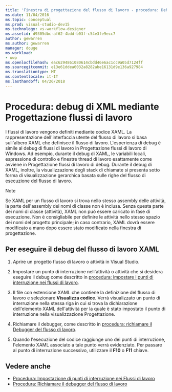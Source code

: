 ```yaml
---
title: 'Finestra di progettazione del flusso di lavoro - procedura: Debug di XAML mediante Progettazione flussi di lavoro'
ms.date: 11/04/2016
ms.topic: conceptual
ms.prod: visual-studio-dev15
ms.technology: vs-workflow-designer
ms.assetid: d9305dbc-af62-4bdd-b03f-c54e3fe9ecc7
author: gewarren
ms.author: gewarren
manager: douge
ms.workload:
- uwp
ms.openlocfilehash: eac6294861080614cbdd46e6ac1cc9a05d7124ff
ms.sourcegitcommit: e13e61ddea6032a8282abe16131d9e136a927984
ms.translationtype: MT
ms.contentlocale: it-IT
ms.lasthandoff: 04/26/2018
---
```

# <a name="how-to-debug-xaml-with-the-workflow-designer"></a>Procedura: debug di XML mediante Progettazione flussi di lavoro

I flussi di lavoro vengono definiti mediante codice XAML. La rappresentazione dell'interfaccia utente del flusso di lavoro si basa sull'albero XAML che definisce il flusso di lavoro. L'esperienza di debug è simile al debug di flussi di lavoro in Progettazione flussi di lavoro di Windows. Ad esempio, durante il debug di XAML, le variabili locali, espressione di controllo e finestre thread di lavoro esattamente come avviene in Progettazione flussi di lavoro di debug. Durante il debug di XAML, inoltre, la visualizzazione degli stack di chiamate si presenta sotto forma di visualizzazione gerarchica basata sulle righe del flusso di esecuzione del flusso di lavoro.

> [!NOTE]
> Se XAML per un flusso di lavoro si trova nello stesso assembly delle attività, la parte dell'assembly dei nomi di classe non è inclusa. Senza questa parte dei nomi di classe (attività), XAML non può essere caricato in fase di esecuzione. Non è consigliabile per definire le attività nello stesso spazio dei nomi del progetto principale; in caso contrario, XAML dovrà essere modificato a mano dopo essere stato modificato nella finestra di progettazione.

## <a name="to-debug-workflow-xaml"></a>Per eseguire il debug del flusso di lavoro XAML

1.  Aprire un progetto flusso di lavoro o attività in Visual Studio.

2.  Impostare un punto di interruzione nell'attività o attività che si desidera eseguire il debug come descritto in [procedura: impostare i punti di interruzione nei flussi di lavoro](../workflow-designer/how-to-set-breakpoints-in-workflows.md).

3.  Il file con estensione XAML che contiene la definizione del flusso di lavoro e selezionare **Visualizza codice**. Verrà visualizzato un punto di interruzione nella stessa riga in cui si trova la dichiarazione dell'elemento XAML dell'attività per la quale è stato impostato il punto di interruzione nella visualizzazione Progettazione.

4.  Richiamare il debugger, come descritto in [procedura: richiamare il Debugger del flusso di lavoro](../workflow-designer/how-to-invoke-the-workflow-debugger.md).

5.  Quando l'esecuzione del codice raggiunge uno dei punti di interruzione, l'elemento XAML associato a tale punto verrà evidenziato. Per passare al punto di interruzione successivo, utilizzare il **F10** o **F11** chiave.

## <a name="see-also"></a>Vedere anche

- [Procedura: Impostazione di punti di interruzione nei Flussi di lavoro](../workflow-designer/how-to-set-breakpoints-in-workflows.md)
- [Procedura: Richiamare il debugger del flusso di lavoro](../workflow-designer/how-to-invoke-the-workflow-debugger.md)